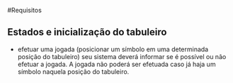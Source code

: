 #Requisitos

## Estados e inicialização do tabuleiro

* efetuar uma jogada (posicionar um símbolo em uma
determinada posição do tabuleiro) seu sistema deverá
informar se é possível ou não efetuar a jogada. A jogada não
poderá ser efetuada caso já haja um símbolo naquela
posição do tabuleiro. 
